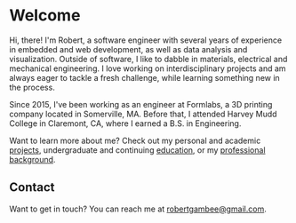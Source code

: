 # Welcome

Hi, there! I'm Robert, a software engineer with several years of experience in embedded
and web development, as well as data analysis and visualization. Outside of software, I
like to dabble in materials, electrical and mechanical engineering. I love working on
interdisciplinary projects and am always eager to tackle a fresh challenge, while
learning something new in the process.

Since 2015, I've been working as an engineer at Formlabs, a 3D printing company
located in Somerville, MA. Before that, I attended Harvey Mudd College in Claremont, CA,
where I earned a B.S. in Engineering.

Want to learn more about me? Check out my personal and academic
[projects](/projects), undergraduate and continuing [education](/education/),
or my [professional background](/job.html).

## Contact

Want to get in touch? You can reach me at <robertgambee@gmail.com>.

